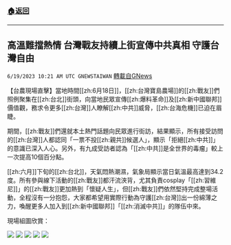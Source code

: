 ###  [:house:返回](README.md)
---


## 高溫難擋熱情 台灣戰友持續上街宣傳中共真相 守護台灣自由
`6/19/2023 10:21 AM UTC GNEWSTAIWAN` [轉載自GNews](https://gnews.org/articles/1394294)

【台農現場直擊】當地時間[[zh:6月18日]]，[[zh:台灣寶島農場]]的[[zh:戰友]]們照例聚集在[[zh:台北]]街頭，向當地民眾宣傳[[zh:爆料革命]]及[[zh:新中國聯邦]]價值觀，務求令更多[[zh:台灣]]人瞭解[[zh:中共]]威脅，[[zh:台海危機]]已迫在眉睫。

  

期間，[[zh:戰友]]們還就本土熱門話題向民眾進行街訪，結果顯示，所有接受訪問的[[zh:台灣]]人都認同「一票不投[[zh:親共]]候選人」，顯示「拒絕[[zh:中共]]」的意識已深入人心。另外，有九成受訪者認為「[[zh:中共]]是全世界的毒瘤」較上一次提高10個百分點。

  

[[zh:六月]]下旬的[[zh:台北]]，天氣悶熱潮濕，氣象局顯示當日氣溫最高達到34.2度。所有參與線下活動的[[zh:戰友]]都汗流浹背，尤其負責cosplay「[[zh:習維尼]]」的[[zh:戰友]]更加熱到「懷疑人生」，但[[zh:戰友]]們依然堅持完成整場活動，全程沒有一分抱怨，大家都希望用實際行動為守護[[zh:台灣]]出一份綿薄之力，喚醒更多人加入到[[zh:新中國聯邦]]「[[zh:消滅中共]]」的隊伍中來。

現場組圖欣賞：






![](https://ipfs.gnews.org/ipfs/QmextDcLFbCNxBQeCv4mpbgFTVeUCVdMGWoTSi9mzGZ4kb?filename=IMG_2346.jpg)
![](https://ipfs.gnews.org/ipfs/QmXHtRkMPubaFrWAqaJxSSASeyDk1R1miPKooKQbJzm93B?filename=IMG_2341.jpg)
![](https://ipfs.gnews.org/ipfs/QmZ7uyLT7ng8QCZhfMj31Ai76u9aGsmUF1GcSk9LzrQjom?filename=IMG_2342.jpg)
![](https://ipfs.gnews.org/ipfs/QmVTHC5HCZ55piwNYy1KS9GVFGKD9ahDjgP7XCvm1A6ALu?filename=IMG_2343.jpg)
![](https://ipfs.gnews.org/ipfs/Qmaecd1cQgWK9hDhmpi3Wicj9nGnkpVAinY6i186xsPXxE?filename=IMG_2344.jpg)


